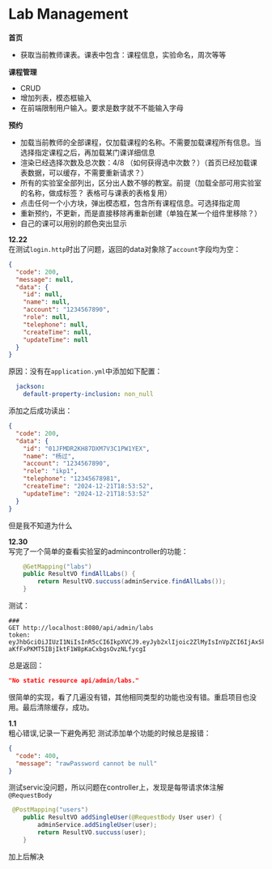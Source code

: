 # Lab Management

**首页**
- 获取当前教师课表。课表中包含：课程信息，实验命名，周次等等

**课程管理**
- CRUD
- 增加列表，模态框输入
- 在前端限制用户输入。要求是数字就不不能输入字母

**预约**
- 加载当前教师的全部课程，仅加载课程的名称。不需要加载课程所有信息。当选择指定课程之后，再加载某门课详细信息
- 渲染已经选择次数及总次数：4/8 （如何获得选中次数？）（首页已经加载课表数据，可以缓存，不需要重新请求？）
- 所有的实验室全部列出，区分出人数不够的教室。前提（加载全部可用实验室的名称，做成标签？ 表格可与课表的表格复用）
- 点击任何一个小方块，弹出模态框，包含所有课程信息。可选择指定周
- 重新预约，不更新，而是直接移除再重新创建（单独在某一个组件里移除？）
- 自己的课可以用别的颜色突出显示

**12.22**  
在测试`login.http`时出了问题，返回的data对象除了`account`字段均为空：
```json
{
  "code": 200,
  "message": null,
  "data": {
    "id": null,
    "name": null,
    "account": "1234567890",
    "role": null,
    "telephone": null,
    "createTime": null,
    "updateTime": null
  }
}
```
原因：没有在`application.yml`中添加如下配置：
```yml
  jackson:
    default-property-inclusion: non_null
```
添加之后成功读出：
```json
{
  "code": 200,
  "data": {
    "id": "01JFMDR2KH87DXM7V3C1PW1YEX",
    "name": "杨过",
    "account": "1234567890",
    "role": "ikp1",
    "telephone": "12345678981",
    "createTime": "2024-12-21T18:53:52",
    "updateTime": "2024-12-21T18:53:52"
  }
}
```
但是我不知道为什么

**12.30**  
写完了一个简单的查看实验室的admincontroller的功能：
```java
    @GetMapping("labs")
    public ResultVO findAllLabs() {
        return ResultVO.succuss(adminService.findAllLabs());
    }
```
测试：
```http request
###
GET http://localhost:8080/api/admin/labs
token: eyJhbGciOiJIUzI1NiIsInR5cCI6IkpXVCJ9.eyJyb2xlIjoic2ZlMyIsInVpZCI6IjAxSkdBUDhFNVNGVlRQWURaUTdGS0FFRUdEIiwiaWF0IjoxNzM1NTI1Nzk0LCJleHAiOjE3MzU2MTIxOTR9.elTK-aKfFxPKMT5IBjIktF1W8pKaCxbgsOvzNLfycgI

```
总是返回：
```json
"No static resource api/admin/labs."
```
很简单的实现，看了几遍没有错，其他相同类型的功能也没有错。重启项目也没用。最后清除缓存，成功。

**1.1**  
粗心错误,记录一下避免再犯
测试添加单个功能的时候总是报错：
```json
{
  "code": 400,
  "message": "rawPassword cannot be null"
}
```
测试servic没问题，所以问题在controller上，发现是每带请求体注解`@RequestBody`
```java
 @PostMapping("users")
    public ResultVO addSingleUser(@RequestBody User user) {
        adminService.addSingleUser(user);
        return ResultVO.succuss(user);
    }
```
加上后解决